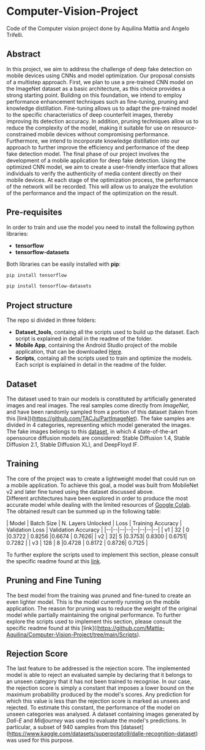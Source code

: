 # Computer-Vision-Project
Code of the Computer vision project done by Aquilina Mattia and Angelo Trifelli.

## Abstract

In this project, we aim to address the challenge of deep fake detection on mobile devices using CNNs and model optimization. Our proposal consists of a multistep approach. First, we plan to use a pre-trained CNN model on the ImageNet dataset as a basic architecture, as this choice provides a strong starting point. Building on this foundation, we intend to employ performance enhancement techniques such as fine-tuning, pruning and knowledge distillation. Fine-tuning allows us to adapt the pre-trained model to the specific characteristics of deep counterfeit images, thereby improving its detection accuracy. In addition, pruning techniques allow us to reduce the complexity of the model, making it suitable for use on resource-constrained mobile devices without compromising performance. Furthermore, we intend to incorporate knowledge distillation into our approach to further improve the efficiency and performance of the deep fake detection model. The final phase of our project involves the development of a mobile application for deep fake detection. Using the optimized CNN model, we aim to create a user-friendly interface that allows individuals to verify the authenticity of media content directly on their mobile devices.  At each stage of the optimization process, the performance of the network will be recorded. This will allow us to analyze the evolution of the performance and the impact of the optimization on the result.


## Pre-requisites 

In order to train and use the model you need to install the following python libraries:
* __tensorflow__
* __tensorflow-datasets__

Both libraries can be easily installed with __pip__: 

```bash
pip install tensorflow
```

```bash
pip install tensorflow-datasets
```

## Project structure

The repo si divided in three folders:
* __Dataset_tools__, containg all the scripts used to build up the dataset. Each script is explained in detail in the readme of the folder.
* __Mobile App__, containing the Android Studio project of the mobile application, that can be downloaded [Here](presentation.pptx).
* __Scripts__, containg all the scripts used to train and optimize the models. Each script is explained in detail in the readme of the folder.


## Dataset

The dataset used to train our models is constituted by artificially generated images and real images. The real samples come directly from _ImageNet_, and have been randomly sampled from a portion of this dataset (taken from this [link])(https://github.com/TACJu/PartImageNet).
The fake samples are divided in 4 categories, representing which model generated the images. The fake images belongs to this  [dataset](https://aimagelab.ing.unimore.it/imagelab/page.asp?IdPage=57), in which 4 state-of-the-art opensource diffusion models are considered: Stable Diffusion 1.4, Stable Diffusion 2.1, Stable Diffusion XL), and DeepFloyd IF.

## Training
The core of the project was to create a lightweight model that could run on a mobile application. To achieve this goal, a model was built from MobileNet v2 and later fine tuned using the dataset discussed above.  
Different architectures have been explored in order to produce the most accurate model while dealing with the limited resources of [Google Colab](https://colab.research.google.com/).
The obtained result can be summed up in the following table:

| Model | Batch Size | N. Layers Unlocked | Loss | Training Accuracy | Validation Loss | Validation Accuracy |
|--|--|--|--|--|--|--|--|
| v1 | 32 | 0 |0.3722  | 0.8256 |0.6674 | 0.7626| 
| v2 |  32|  5 |0.3753|  0.8300 | 0.6751|  0.7282 |
| v3 | 128 | 8 |0.4728 | 0.8172 | 0.8726|  0.7125 |


To further explore the scripts used to implement this section, please consult the specific readme found at this [link](https://github.com/Mattia-Aquilina/Computer-Vision-Project/tree/main/Scripts).


## Pruning and Fine Tuning
The best model from the training was pruned and fine-tuned to create an even lighter model. This is the model currently running on the mobile application. The reason for pruning was to reduce the weight of the original model while partially maintaining the original performance.
To further explore the scripts used to implement this section, please consult the specific readme found at this [link]((https://github.com/Mattia-Aquilina/Computer-Vision-Project/tree/main/Scripts).

## Rejection Score

The last feature to be addressed is the rejection score. The implemented model is able to reject an evaluated sample by declaring that it belongs to an unseen category that it has not been trained to recognise. In our case, the rejection score is simply a constant that imposes a lower bound on the maximum probability produced by the model's scores. Any prediction for which this value is less than the rejection score is marked as unsees and rejected.
To estimate this constant, the performance of the model on unseen categories was analysed. A dataset containing images generated by _Dall-E_ and _Midjourney_ was used to evaluate the model's predictions. In particular, a subset of 940 samples from this [dataset] (https://www.kaggle.com/datasets/superpotato9/dalle-recognition-dataset) was used for this purpose.

